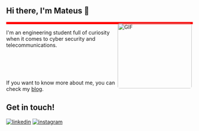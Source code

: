 ## Hi there, I'm Mateus 👋

<div style="border: 3px solid red;">
  <img align="right" alt="GIF" src="https://github.com/mfrNWV/mfrnwv/blob/main/tuxcat-icon-animated.gif?raw=true" width="200" height="177" style="border-radius: 5px;"/>
</div>

I'm an engineering student full of curiosity when it comes to cyber security and telecommunications.
<br />
<br />
<br />
<br />
<br />
<br />
If you want to know more about me, you can check my [blog](https://mfrnwv.github.io/).

## Get in touch!
[![linkedin](https://img.shields.io/badge/LinkedIn-0077B5?style=for-the-badge&logo=linkedin&logoColor=white)](https://www.linkedin.com/in/mfrancani/) 
[![instagram](https://img.shields.io/badge/Instagram-E4405F?style=for-the-badge&logo=instagram&logoColor=white)](https://www.instagram.com/mfrancani/)
